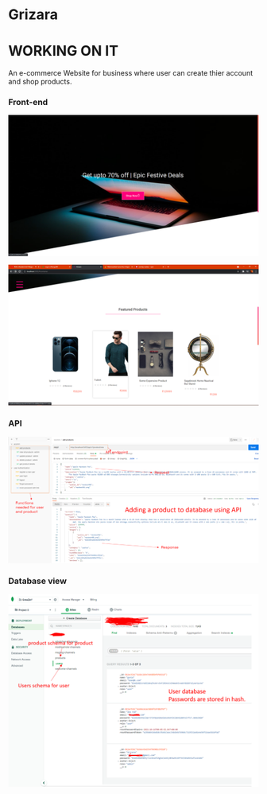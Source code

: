 # Grizara
# WORKING ON IT
An e-commerce Website for business where user can create thier account and shop products.

### Front-end
![](https://github.com/GreaZeY/Grizara/blob/main/Screenshots/grizara1.png)

![](https://github.com/GreaZeY/Grizara/blob/main/Screenshots/grizara.png)

### API 
![](https://github.com/GreaZeY/Grizara/blob/main/Screenshots/api.png)

### Database view
![](https://github.com/GreaZeY/Grizara/blob/main/Screenshots/Picture1.png)
